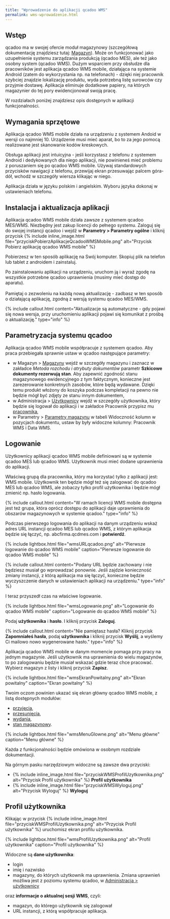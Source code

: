 ```yaml
---
title: "Wprowadzenie do aplikacji qcadoo WMS"
permalink: wms-wprowadzenie.html 
---
```


## Wstęp

qcadoo ma w swojej ofercie moduł magazynowy (szczegółową dokumentację znajdziesz tutaj: [Magazyn](/obsluga-magazynu)). Może on funkcjonować jako uzupełnienie systemu zarządzania produkcją (qcadoo MES), ale też jako osobny system (qcadoo WMS). Dużym wsparciem przy obsłudze dla pracowników jest aplikacja qcadoo WMS mobile, działająca na systemie Android (zatem do wykorzystania np. na telefonach) - dzięki niej pracownik szybciej znajdzie lokalizację produktu, wyda potrzebną listę surowców czy przyjmie dostawę. Aplikacja eliminuje dodatkowe papiery, na których magazynier do tej pory ewidencjonował swoją pracę. 

W rozdziałach poniżej znajdziesz opis dostępnych w aplikacji funkcjonalności.

## Wymagania sprzętowe

Aplikacja qcadoo WMS mobile działa na urządzeniu z systemem Andoid w wersji co najmniej 10. Urządzenie musi mieć aparat, bo to za jego pomocą realizowane jest skanowanie kodów kreskowych.

Obsługa aplikacji jest intuicyjna - jeśli korzystasz z telefonu z systemem Android i dedykowanych dla niego aplikacji, nie powinieneś mieć problemu z poruszaniem się po qcadoo WMS mobile. Używaj standardowych przycisków nawigacji z telefonu, przewijaj ekran przesuwając palcem góra-dół, wchodź w szczegóły wiersza klikając w niego.

Aplikacja działa w języku polskim i angielskim. Wyboru języka dokonaj w ustawieniach telefonu.


## Instalacja i aktualizacja aplikacji

Aplikacja qcadoo WMS mobile działa zawsze z systemem qcadoo MES/WMS. Niezbędny jest zakup licencji do pełnego systemu. Zaloguj się do swojej instancji qcadoo i wejdź w **Parametry > Parametry ogólne** i kliknij przycisk {% include inline_image.html file="przyciskPobierzAplikacjeQcadooWMSMobile.png" alt="Przycisk Pobierz aplikację qcadoo WMS mobile" %}

Pobierzesz w ten sposób aplikację na Swój komputer. Skopiuj plik na telefon lub tablet z androidem i zainstaluj.

Po zainstalowaniu aplikacji na urządzeniu, uruchom ją i wyraź zgodę na wszystkie potrzebne qcadoo uprawnienia (musimy mieć dostęp do aparatu). 
<br/>
<br/>
Pamiętaj o zezwoleniu na każdą nową aktualizację - zadbasz w ten sposób o działającą aplikację, zgodną z wersją systemu qcadoo MES/WMS.

{% include callout.html content="Aktualizacje są automatyczne - gdy pojawi się nowa wersja, przy uruchomieniu aplikacji pojawi się komunikat z prośbą o aktualizację." type="info" %} 


## Parametryzacja systemu qcadoo

Aplikacja qcadoo WMS mobile współpracuje z systemem qcadoo. Aby praca przebiegała sprawnie ustaw w qcadoo następujące parametry:
- w Magazyn > [Magazyny](/magazyny) wejdź w szczegóły magazynu i zaznacz w zakładce *Metoda rozchodu i atrybuty dokumentów* parametr **Szkicowe dokumenty rezerwują stan**. Aby zapewnić zgodność stanu magazynowego ewidencyjnego z tym faktycznym, konieczne jest zarezerowanie konkretnych zasobów, które będą wydawane. Dzięki temu produkt włożony do koszyka podczas kompletacji na pewno nie będzie mógł być zdjęty ze stanu innym dokumentem,
- w Administracja > [Użytkownicy](/uzytkownicy.html#przypisywanie-do-użytkownika-magazynu-pracownika-zakładu-oraz-linii-produkcyjnej) wejdź w szczegóły użytkownika, który będzie się logował do aplikacji i w zakładce Pracownik przypisz mu [pracownika](/pracownicy),
- w Parametry > [Parametry magazynu](/parametry-magazyn.html#zakładka-główna---parametry-dokumentów) w tabeli Widoczność kolumn w pozycjach dokumentu, ustaw by były widoczne kolumny: Pracownik WMS i Data WMS.


## Logowanie


Użytkownicy aplikacji qcadoo WMS mobile definiowani są w systemie qcadoo MES lub qcadoo WMS. Użytkownik musi mieć dodane uprawnienia do aplikacji. 

Właściwą grupą dla pracownika, który ma korzystać tylko z aplikacji jest: WMS mobile. Użytkownik ten będzie mógł też się zalogować do qcadoo MES lub qcadoo WMS, ale zobaczy tylko profil użytkownika i będzie mógł zmienić np. hasło logowania.

{% include callout.html content="W ramach licencji WMS mobile dostępna jest też grupa, która oprócz dostępu do aplikacji daje uprawnienia do obszarów magazynowych w systemie qcadoo." type="info" %} 

Podczas pierwszego logowania do aplikacji na danym urządzeniu wskaż adres URL instancji qcadoo MES lub qcadoo WMS, z którym aplikacja będzie się łączyć, np. abcfirma.qcdmes.com i **potwierdź**. 

{% include lightbox.html file="wmsURLqcadoo.png" alt="Pierwsze logowanie do qcadoo WMS mobile" caption="Pierwsze logowanie do qcadoo WMS mobile" %}

{% include callout.html content="Podany URL będzie zachowany i nie będziesz musiał go wprowadzać ponownie. Jeśli zajdzie konieczność zmiany instancji, z którą aplikacja ma się łączyć, konieczne będzie wyczyszczenie danych w ustawieniach aplikacji na urządzeniu." type="info" %} 

I teraz przyszedł czas na właściwe logowanie.

{% include lightbox.html file="wmsLogowanie.png" alt="Logowanie do qcadoo WMS mobile" caption="Logowanie do qcadoo WMS mobile" %}

Podaj **użytkownika** i **hasło**. I kliknij przycisk **Zaloguj**.

{% include callout.html content="Nie pamiętasz hasła? Kliknij przycisk **Zapomniałeś hasła**, podaj **użytkownika** i kliknij przycisk **Wyślij**, a wyślemy Ci mailowo nowo wygenerowane hasło." type="info" %} 

Aplikacja qcadoo WMS mobile w danym momencie pomaga przy pracy na jednym magazynie. Jeśli użytkownik ma uprawnienia do wielu magazynów, to po zalogowaniu będzie musiał wskazać gdzie teraz chce pracować. Wybierz magazyn z listy i kliknij przycisk **Zapisz**.

{% include lightbox.html file="wmsEkranPowitalny.png" alt="Ekran powitalny" caption="Ekran powitalny" %}

Twoim oczom powinien ukazać się ekran główny qcadoo WMS mobile, z listą dostępnych modułów:
- [przyjęcia](/wms-przyjecia-wprowadzenie),
- [przesunięcia](/wms-przesuniecia-wprowadzenie),
- [wydania](/wms-wydania-wprowadzenie),
- [stan magazynowy](/wms-stan-wprowadzenie).

{% include lightbox.html file="wmsMenuGlowne.png" alt="Menu główne" caption="Menu główne" %}


Każda z funkcjonalności będzie omówiona w osobnym rozdziale dokumentacji.


Na górnym pasku narzędziowym widoczne są zawsze dwa przyciski:

- {% include inline_image.html file="przyciskWMSProfilUzytkownika.png" alt="Przycisk Profil użytkownika" %} **Profil użytkownika**
- {% include inline_image.html file="przyciskWMSWyloguj.png" alt="Przycisk Wyloguj" %} **Wyloguj**

## Profil użytkownika

Klikając w przycisk {% include inline_image.html file="przyciskWMSProfilUzytkownika.png" alt="Przycisk Profil użytkownika" %} uruchomisz ekran profilu użytkownika.

{% include lightbox.html file="wmsProfilUzytkownika.png" alt="Profil użytkownika" caption="Profil użytkownika" %}


Widoczne są **dane użytkownika**:
- login
- imię i nazwisko
- magazyny, do których użytkownik ma uprawnienia. Zmiana uprawnień możliwa jest z poziomu systemu qcadoo, w [Administracja > użytkownicy](/uzytkownicy.html#przypisywanie-do-użytkownika-magazynu-pracownika-zakładu-oraz-linii-produkcyjnej)

oraz **informacje o aktualnej sesji WMS**, czyli:
- magazyn, do którego użytkownik się zalogował
- URL instancji, z którą współpracuje aplikacja.





